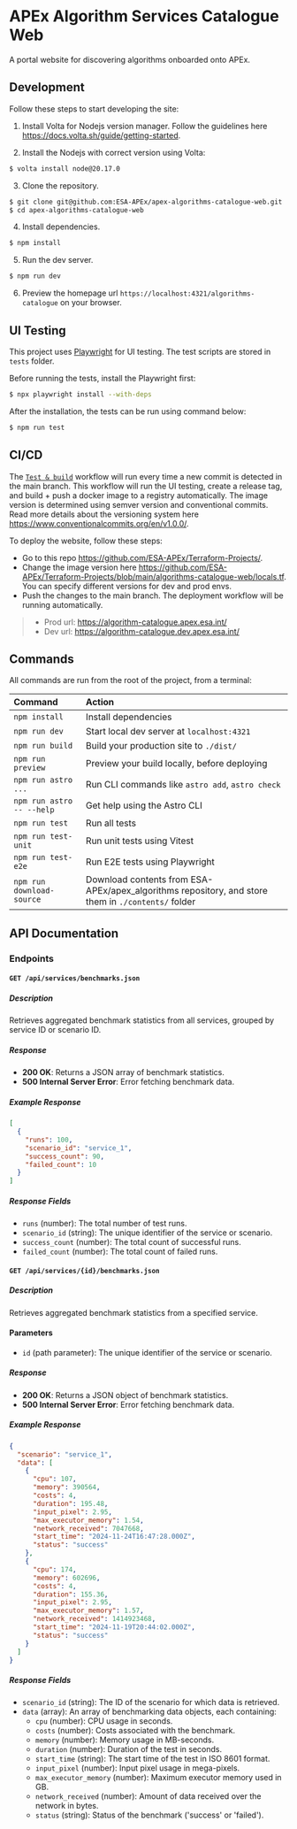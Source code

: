 # APEx Algorithm Services Catalogue Web

A portal website for discovering algorithms onboarded onto APEx.

## Development

Follow these steps to start developing the site:

1. Install Volta for Nodejs version manager. Follow the guidelines here https://docs.volta.sh/guide/getting-started.

2. Install the Nodejs with correct version using Volta:

```sh
$ volta install node@20.17.0
```

3. Clone the repository.

```sh
$ git clone git@github.com:ESA-APEx/apex-algorithms-catalogue-web.git
$ cd apex-algorithms-catalogue-web
```

4. Install dependencies.

```sh
$ npm install
```

5. Run the dev server.

```sh
$ npm run dev
```

6. Preview the homepage url `https://localhost:4321/algorithms-catalogue` on your browser.

## UI Testing

This project uses [Playwright](https://playwright.dev/) for UI testing. The test scripts are stored in `tests` folder.

Before running the tests, install the Playwright first:

```sh
$ npx playwright install --with-deps
```

After the installation, the tests can be run using command below:

```sh
$ npm run test
```

## CI/CD

The [`Test & build`](https://github.com/ESA-APEx/apex-algorithms-catalogue-web/actions/workflows/build.yml) workflow will run every time a new commit is detected in the main branch. This workflow will run the UI testing, create a release tag, and build + push a docker image to a registry automatically. The image version is determined using semver version and conventional commits. Read more details about the versioning system here https://www.conventionalcommits.org/en/v1.0.0/.

To deploy the website, follow these steps:

- Go to this repo https://github.com/ESA-APEx/Terraform-Projects/.
- Change the image version here https://github.com/ESA-APEx/Terraform-Projects/blob/main/algorithms-catalogue-web/locals.tf. You can specify different versions for dev and prod envs.
- Push the changes to the main branch. The deployment workflow will be running automatically.

> - Prod url: https://algorithm-catalogue.apex.esa.int/
> - Dev url: https://algorithm-catalogue.dev.apex.esa.int/

## Commands

All commands are run from the root of the project, from a terminal:

| Command                   | Action                                                                                             |
| :------------------------ | :------------------------------------------------------------------------------------------------- |
| `npm install`             | Install dependencies                                                                               |
| `npm run dev`             | Start local dev server at `localhost:4321`                                                         |
| `npm run build`           | Build your production site to `./dist/`                                                            |
| `npm run preview`         | Preview your build locally, before deploying                                                       |
| `npm run astro ...`       | Run CLI commands like `astro add`, `astro check`                                                   |
| `npm run astro -- --help` | Get help using the Astro CLI                                                                       |
| `npm run test`            | Run all tests                                                                                      |
| `npm run test-unit`       | Run unit tests using Vitest                                                                        |
| `npm run test-e2e`        | Run E2E tests using Playwright                                                                     |
| `npm run download-source` | Download contents from ESA-APEx/apex_algorithms repository, and store them in `./contents/` folder |

## API Documentation

### Endpoints

#### `GET /api/services/benchmarks.json`

##### Description

Retrieves aggregated benchmark statistics from all services, grouped by service ID or scenario ID.

##### Response

- **200 OK**: Returns a JSON array of benchmark statistics.
- **500 Internal Server Error**: Error fetching benchmark data.

##### Example Response

```json
[
  {
    "runs": 100,
    "scenario_id": "service_1",
    "success_count": 90,
    "failed_count": 10
  }
]
```

##### Response Fields

- `runs` (number): The total number of test runs.
- `scenario_id` (string): The unique identifier of the service or scenario.
- `success_count` (number): The total count of successful runs.
- `failed_count` (number): The total count of failed runs.

#### `GET /api/services/{id}/benchmarks.json`

##### Description

Retrieves aggregated benchmark statistics from a specified service.

#### Parameters

- `id` (path parameter): The unique identifier of the service or scenario.

##### Response

- **200 OK**: Returns a JSON object of benchmark statistics.
- **500 Internal Server Error**: Error fetching benchmark data.

##### Example Response

```json
{
  "scenario": "service_1",
  "data": [
    {
      "cpu": 107,
      "memory": 390564,
      "costs": 4,
      "duration": 195.48,
      "input_pixel": 2.95,
      "max_executor_memory": 1.54,
      "network_received": 7047668,
      "start_time": "2024-11-24T16:47:28.000Z",
      "status": "success"
    },
    {
      "cpu": 174,
      "memory": 602696,
      "costs": 4,
      "duration": 155.36,
      "input_pixel": 2.95,
      "max_executor_memory": 1.57,
      "network_received": 1414923468,
      "start_time": "2024-11-19T20:44:02.000Z",
      "status": "success"
    }
  ]
}
```

##### Response Fields

- `scenario_id` (string): The ID of the scenario for which data is retrieved.
- `data` (array): An array of benchmarking data objects, each containing:
  - `cpu` (number): CPU usage in seconds.
  - `costs` (number): Costs associated with the benchmark.
  - `memory` (number): Memory usage in MB-seconds.
  - `duration` (number): Duration of the test in seconds.
  - `start_time` (string): The start time of the test in ISO 8601 format.
  - `input_pixel` (number): Input pixel usage in mega-pixels.
  - `max_executor_memory` (number): Maximum executor memory used in GB.
  - `network_received` (number): Amount of data received over the network in bytes.
  - `status` (string): Status of the benchmark ('success' or 'failed').

